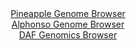 <div id="Pineapple_Genome_Browser" align="center">
  <a href="https://igv.org/app/?sessionURL=blob:zZJda9swFIb_i6BlA8eW7NiJDWWkn8nSjzVZGtpSzLEtOyK25EmykzTkv08LG7tZobnYGOhCOhzpvO.rZ4taKhUTHEXItYlvE4IspBZiNYWqLuktVFShKIdSUQtJmlNJeUpRtEU5KA2zybW5udC6VpHjMF13KuCFsJVnQwWvgsNK2amonDNRlpAICVpI5ZxKaIXDirazognUtW1me7bvZKDBgbJeCK6EU1NexCvzXvyrFBeUi4rGVVNqthcQGz1GY2bn8Gkwnw7SlCo1pptRdjIYjwYP3sXs6So4e5rdDeezYH48ZQUH3Uh68iW_mWIYzYdX62Xmfpbp48ID9XWyXi6PvPPji3XNJFUnpEf6XugHrm.CYTyj6__Js1nsQN.rh3CZNfRxIETueUfuKZPyIUyGQcWJesP5zkKlSBtDAkoXshcRbHk4sHw36PzYkr6FcWjykYKh6PnFQlpCujTtz1ukN7XhBSn6rdmjYyEhMypR1Akx7pEwdP1ur4vDkOysLWpk.ffCvZxNwh52B64bxDkrtYE5ixWvlQ2c222a28XrgWmyO3qZZDLtDy.vVe_.bjK8vacjNuqOxB.zDIx_M3r_gcboexT9E.7eI8TWyaGwjYvFBl.prqirNT7XAe3Km6omrfK6b8ZzWDS5kBVo028q5viTthYkA65NoWWKJaxkejM3KYoViojrGWhRKkphKESySD5gC1vExx9_w.ntXnbfAQ--">Pineapple Genome Browser</a>
</div>
<div id="Alphonso_Genome_Browser" align="center">
  <a href="https://igv.org/app/?sessionURL=blob:zZLRTtswGEbfxRJok9zETkhLIqEpbYGW0hUKXTUQitzESS0cO7WdtKXqu8.gTbsZEr3YNCkXzi8n_r7jswMNVZpJASLgOThwMAYQ6KVc35Gy4vQrKakGUU64phAomlNFRUpBtAM50YbMptf2y6UxlY5cl5mqVRJRSEf7DinJixRkrZ1Ulm5Pck4WUhEjlXa7ijTSZUXTWtMFqSrHnu07gZsRQ1zCq6UUWroVFUWytv9Lfo2SggpZ0qSsuWFvARKbx2bMnJx8ied3cZpSrUd0O8zO4tEw_uafzx4u272H2WQwn7Xnx3esEMTUip4NV.PK6Gt.IfzL0e39kAt.xSdC3pvxkd8_Pt9UTFF9hjv41A.DDnoFw0RGN_9TZ_uwA3vrtJn22tvz_pF3MTIPR163v0TsZtD14hucrv_Y3QN7CLhMa.sCSJeqE2EEfdSGgdduvS7xKUQotISUZCB6fILAKJI.2.2PO2C2lTUGaLqq3.SBQKqMKhC1QoQ6OAy94KRzgsIQ7.EO1Ir_PbwXs2lo68Se105yxo3VOUu0qLRDhHCaNHeKlwN5WoyDfm.Cu9_L4Hl6Fa.mVb3JxxZv9_bWQ._whMAe_3aNtuxHUv0T.z4SxDGLQ5Xr.INxJi_rSXey6qPyuSc3p43HLbmT4D3hIDgMTi5VSYzdbyf29adzDVGMCGMHDdNswTgz27nlKNcgwp5v1QWp5NK6CFSx.IQggjhAn38r6u.f9j8A">Alphonso Genome Browser</a>
</div>


<div id="DAF_Genomics_Browser" align="center">
  <a href="https://igv.org/app/?sessionURL=blob:tZFra9swFIb_i6D95KvsxLEhDDdN29CtGw1ulpYSFFmOteriSXJdN.S_T7gdg10Ygw4kIXEu76vz7MEjUZpKATIAvXDkhSFwgK5lt0S8YeQKcaJBViGmiQMUqYgiAhOQ7UGFtEHF9XtbWRvT6Mz3S1S5OyIkp1h7OvJQ42rZmprYVBd6iKNnKVCnPSy5TTbIR6yppdDSRxgTrd3Ab4jYbTpkj..xzdCSbHjLDB1UN9aENVZ6FbJuqSjJ01.M_Adlu.i7fLXMh_pL0i_KaX65yG.ieXF7Pp7dFh8vVsV4dbykO4FMq8j08xE8mZ9dCInX.VzKL.Wy.NDT.nlVrieLo.j0eP7UUEX0NEzCSZSO4hSCgwOYxK2FAHCtwiyMnQROHBjH7us1Go3tFJSkILu7d4BRCD_Y9Ls9MH1jUQFNvrYDNQdIVRIFMjcNgiRMUziKkzhI0_Dg7EGr2BuzPCuu0ySAOYRjb4u41a8oGwZohX4NvhXInzrb_a.gtl3HrvrTT5bXbBadrLd5f84ijvNH1j78FlRk_f_xY5VUHBkbenm.YkHM6nEizA8u0eH.8A0-">DAF Genomics Browser</a>
</div>
